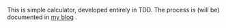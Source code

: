 This is simple calculator, developed entirely in TDD.  The process is (will be) documented in 
[my blog](http://ziroby.wordpress.com) .
